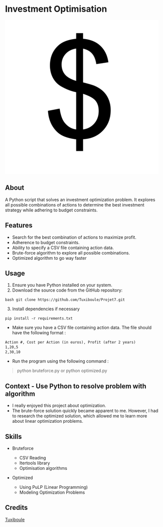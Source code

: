 # Investment Optimisation

![](icon.png)
## About
A Python script that solves an investment optimization problem. It explores all possible combinations of actions to determine the best investment strategy while adhering to budget constraints.

## Features

- Search for the best combination of actions to maximize profit.
- Adherence to budget constraints.
- Ability to specify a CSV file containing action data.
- Brute-force algorithm to explore all possible combinations.
- Optimized algorithm to go way faster

## Usage

1. Ensure you have Python installed on your system.
2. Download the source code from the GitHub repository:
```
bash git clone https://github.com/Tuxiboule/Projet7.git
```
3. Install dependencies if necessary
```
pip install -r requirements.txt
```

- Make sure you have a CSV file containing action data. The file should have the following format :
```
Action #, Cost per Action (in euros), Profit (after 2 years)
1,20,5
2,30,10
```
- Run the program using the following command :

> python bruteforce.py
or 
> python optimized.py


## Context - Use Python to resolve problem with algorithm

- I really enjoyed this project about optimization. 
- The brute-force solution quickly became apparent to me. However, I had to research the optimized solution, which allowed me to learn more about linear optimization problems.

## Skills

- Bruteforce
  - CSV Reading
  - Itertools library
  - Optimisation algorithms

- Optimized
  - Using PuLP (Linear Programming)
  - Modeling Optimization Problems

## Credits
[Tuxiboule](https://github.com/Tuxiboule)
